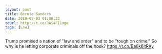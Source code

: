 ```yaml
---
layout: post
title: Bernie Sanders
date: 2018-08-03 01:00:22
tourl: http://t.co/8AS4FI1oge
tags: [Law]
---
```

Trump promised a nation of "law and order" and to be "tough on crime." So why is he letting corporate criminals off the hook? https://t.co/Ba8k8itRKy